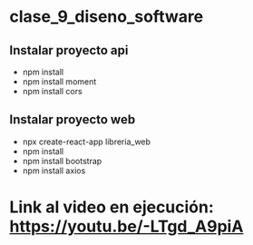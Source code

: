 # clase_9_diseno_software



## Instalar proyecto api
* npm install
* npm install moment 
* npm install cors 


## Instalar proyecto web
* npx create-react-app libreria_web
* npm install
* npm install bootstrap
* npm install axios

# Link al video en ejecución: https://youtu.be/-LTgd_A9piA



